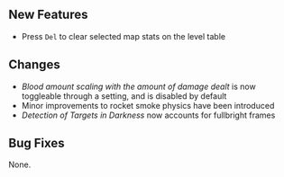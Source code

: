 ## New Features

- Press `Del` to clear selected map stats on the level table

## Changes

- _Blood amount scaling with the amount of damage dealt_ is now toggleable through a setting, and is disabled by default
- Minor improvements to rocket smoke physics have been introduced
- _Detection of Targets in Darkness_ now accounts for fullbright frames

## Bug Fixes

None.